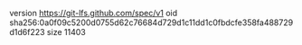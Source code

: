 version https://git-lfs.github.com/spec/v1
oid sha256:0a0f09c5200d0755d62c76684d729d1c11dd1c0fbdcfe358fa488729d1d6f223
size 11403

